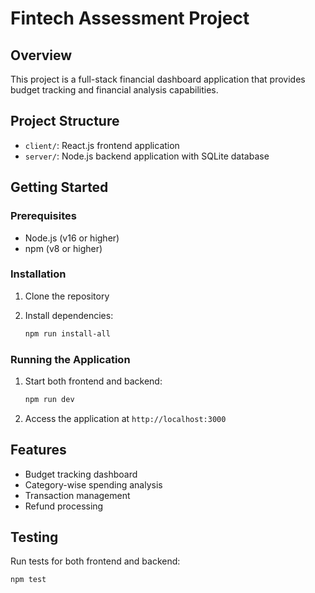 # Fintech Assessment Project

## Overview
This project is a full-stack financial dashboard application that provides budget tracking and financial analysis capabilities.

## Project Structure
- `client/`: React.js frontend application
- `server/`: Node.js backend application with SQLite database

## Getting Started

### Prerequisites
- Node.js (v16 or higher)
- npm (v8 or higher)

### Installation
1. Clone the repository


2. Install dependencies:
   ```bash
   npm run install-all
   ```

### Running the Application
1. Start both frontend and backend:
   ```bash
   npm run dev
   ```
2. Access the application at `http://localhost:3000`

## Features
- Budget tracking dashboard
- Category-wise spending analysis
- Transaction management
- Refund processing

## Testing
Run tests for both frontend and backend:
```bash
npm test
```
